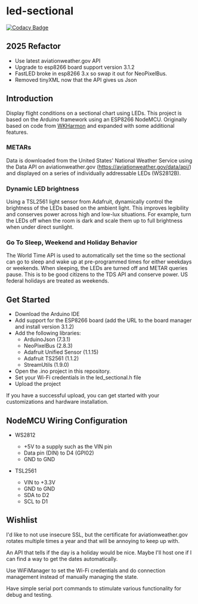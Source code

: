 # led-sectional

[![Codacy Badge](https://app.codacy.com/project/badge/Grade/6d49a017b89b4e7395385a1821d93631)](https://app.codacy.com/gh/project802/led-sectional/dashboard?utm_source=gh&utm_medium=referral&utm_content=&utm_campaign=Badge_grade)

## 2025 Refactor
* Use latest aviationweather.gov API
* Upgrade to esp8266 board support version 3.1.2
* FastLED broke in esp8266 3.x so swap it out for NeoPixelBus.
* Removed tinyXML now that the API gives us Json

## Introduction
Display flight conditions on a sectional chart using LEDs.  This project is based on the Arduino framework using an ESP8266 NodeMCU.  Originally based on code from [WKHarmon](https://github.com/WKHarmon/led-sectional) and expanded with some additional features.

### METARs
Data is downloaded from the United States' National Weather Service using the Data API on aviationweather.gov (https://aviationweather.gov/data/api/) and displayed on a series of individually addressable LEDs (WS2812B).

### Dynamic LED brightness
Using a TSL2561 light sensor from Adafruit, dynamically control the brightness of the LEDs based on the ambient light.  This improves legibility and conserves power across high and low-lux situations.  For example, turn the LEDs off when the room is dark and scale them up to full brightness when under direct sunlight.

### Go To Sleep, Weekend and Holiday Behavior
The World Time API is used to automatically set the time so the sectional can go to sleep and wake up at pre-programmed times for either weekdays or weekends.  When sleeping, the LEDs are turned off and METAR queries pause.  This is to be good citizens to the TDS API and conserve power.  US federal holidays are treated as weekends.

## Get Started
* Download the Arduino IDE
* Add support for the ESP8266 board (add the URL to the board manager and install version 3.1.2)
* Add the following libraries:
  * ArduinoJson (7.3.1)
  * NeoPixelBus (2.8.3)
  * Adafruit Unified Sensor (1.1.15)
  * Adafruit TS2561 (1.1.2)
  * StreamUtils (1.9.0)
* Open the .ino project in this repository.
* Set your Wi-Fi credentials in the led_sectional.h file
* Upload the project 

If you have a successful upload, you can get started with your customizations and hardware installation.

## NodeMCU Wiring Configuration
* WS2812 
  * +5V to a supply such as the VIN pin
  * Data pin (DIN) to D4 (GPI02)
  * GND to GND
  
* TSL2561 
  * VIN to +3.3V
  * GND to GND
  * SDA to D2
  * SCL to D1

## Wishlist
I'd like to not use insecure SSL, but the certificate for aviationweather.gov rotates multiple times a year and that will be annoying to keep up with.

An API that tells if the day is a holiday would be nice. Maybe I'll host one if I can find a way to get the dates automatically.

Use WiFiManager to set the Wi-Fi credentials and do connection management instead of manually managing the state.

Have simple serial port commands to stimulate various functionality for debug and testing.
